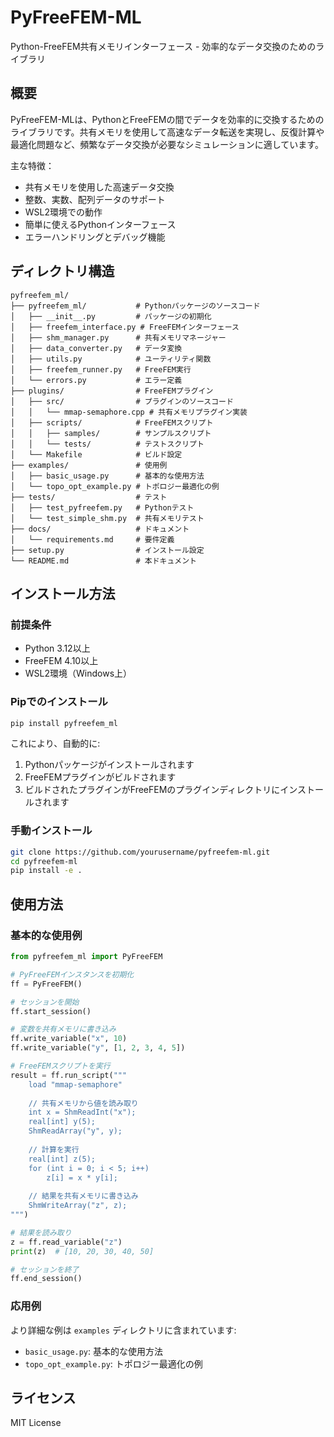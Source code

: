 # PyFreeFEM-ML

Python-FreeFEM共有メモリインターフェース - 効率的なデータ交換のためのライブラリ

## 概要

PyFreeFEM-MLは、PythonとFreeFEMの間でデータを効率的に交換するためのライブラリです。共有メモリを使用して高速なデータ転送を実現し、反復計算や最適化問題など、頻繁なデータ交換が必要なシミュレーションに適しています。

主な特徴：
- 共有メモリを使用した高速データ交換
- 整数、実数、配列データのサポート
- WSL2環境での動作
- 簡単に使えるPythonインターフェース
- エラーハンドリングとデバッグ機能

## ディレクトリ構造

```
pyfreefem_ml/
├── pyfreefem_ml/           # Pythonパッケージのソースコード
│   ├── __init__.py         # パッケージの初期化
│   ├── freefem_interface.py # FreeFEMインターフェース
│   ├── shm_manager.py      # 共有メモリマネージャー
│   ├── data_converter.py   # データ変換
│   ├── utils.py            # ユーティリティ関数
│   ├── freefem_runner.py   # FreeFEM実行
│   └── errors.py           # エラー定義
├── plugins/                # FreeFEMプラグイン
│   ├── src/                # プラグインのソースコード
│   │   └── mmap-semaphore.cpp # 共有メモリプラグイン実装
│   ├── scripts/            # FreeFEMスクリプト
│   │   ├── samples/        # サンプルスクリプト
│   │   └── tests/          # テストスクリプト
│   └── Makefile            # ビルド設定
├── examples/               # 使用例
│   ├── basic_usage.py      # 基本的な使用方法
│   └── topo_opt_example.py # トポロジー最適化の例
├── tests/                  # テスト
│   ├── test_pyfreefem.py   # Pythonテスト
│   └── test_simple_shm.py  # 共有メモリテスト
├── docs/                   # ドキュメント
│   └── requirements.md     # 要件定義
├── setup.py                # インストール設定
└── README.md               # 本ドキュメント
```

## インストール方法

### 前提条件
- Python 3.12以上
- FreeFEM 4.10以上
- WSL2環境（Windows上）

### Pipでのインストール

```bash
pip install pyfreefem_ml
```

これにより、自動的に:
1. Pythonパッケージがインストールされます
2. FreeFEMプラグインがビルドされます
3. ビルドされたプラグインがFreeFEMのプラグインディレクトリにインストールされます

### 手動インストール

```bash
git clone https://github.com/yourusername/pyfreefem-ml.git
cd pyfreefem-ml
pip install -e .
```

## 使用方法

### 基本的な使用例

```python
from pyfreefem_ml import PyFreeFEM

# PyFreeFEMインスタンスを初期化
ff = PyFreeFEM()

# セッションを開始
ff.start_session()

# 変数を共有メモリに書き込み
ff.write_variable("x", 10)
ff.write_variable("y", [1, 2, 3, 4, 5])

# FreeFEMスクリプトを実行
result = ff.run_script("""
    load "mmap-semaphore"
    
    // 共有メモリから値を読み取り
    int x = ShmReadInt("x");
    real[int] y(5);
    ShmReadArray("y", y);
    
    // 計算を実行
    real[int] z(5);
    for (int i = 0; i < 5; i++)
        z[i] = x * y[i];
    
    // 結果を共有メモリに書き込み
    ShmWriteArray("z", z);
""")

# 結果を読み取り
z = ff.read_variable("z")
print(z)  # [10, 20, 30, 40, 50]

# セッションを終了
ff.end_session()
```

### 応用例

より詳細な例は `examples` ディレクトリに含まれています:
- `basic_usage.py`: 基本的な使用方法
- `topo_opt_example.py`: トポロジー最適化の例

## ライセンス

MIT License 